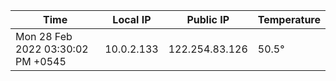 | Time     | Local IP | Public IP | Temperature |
| ----------- | ----------- | ----------- | ----------- |
| Mon 28 Feb 2022 03:30:02 PM +0545      | 10.0.2.133     | 122.254.83.126  | 50.5° |
